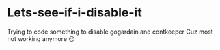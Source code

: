 # Lets-see-if-i-disable-it
Trying to code something to disable gogardain and contkeeper Cuz most not working anymore 😔
